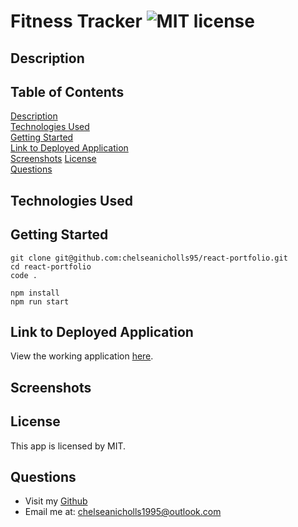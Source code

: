 # Fitness Tracker ![MIT license](https://img.shields.io/badge/license-MIT-green)

## Description

## Table of Contents

[Description](#description)  
[Technologies Used](#technologies-used)  
[Getting Started](#getting-started)  
[Link to Deployed Application](#link-to-deployed-application)  
[Screenshots](#screenshots)
[License](#license)  
[Questions](#questions)

## Technologies Used

## Getting Started

```
git clone git@github.com:chelseanicholls95/react-portfolio.git
cd react-portfolio
code .

npm install
npm run start
```

## Link to Deployed Application

View the working application [here]().

## Screenshots

## License

This app is licensed by MIT.

## Questions

- Visit my [Github](https://github.com/chelseanicholls95)
- Email me at: chelseanicholls1995@outlook.com
